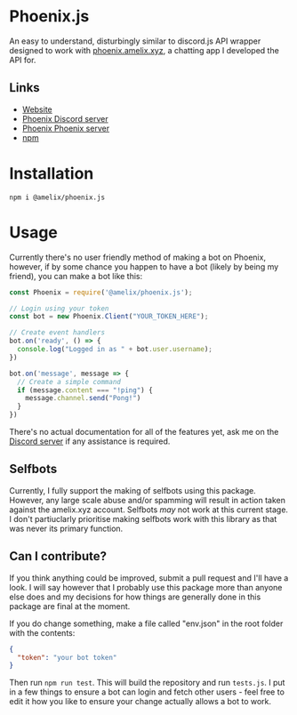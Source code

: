 # Phoenix.js
An easy to understand, disturbingly similar to discord.js API wrapper designed to work with [phoenix.amelix.xyz](https://phoenix.amelix.xyz), a chatting app I developed the API for.

## Links
- [Website](https://phoenix.amelix.xyz)
- [Phoenix Discord server](https://discord.gg/Px5bA8gfme)
- [Phoenix Phoenix server](https://phoenix.amelix.xyz/invite/apocalypse)
- [npm](https://www.npmjs.com/package/@amelix/phoenix.js)

# Installation
```
npm i @amelix/phoenix.js
```

# Usage
Currently there's no user friendly method of making a bot on Phoenix, however, if by some chance you happen to have a bot (likely by being my friend), you can make a bot like this:
```js
const Phoenix = require('@amelix/phoenix.js');

// Login using your token
const bot = new Phoenix.Client("YOUR_TOKEN_HERE");

// Create event handlers
bot.on('ready', () => {
  console.log("Logged in as " + bot.user.username);
})

bot.on('message', message => {
  // Create a simple command
  if (message.content === "!ping") {
    message.channel.send("Pong!")
  }
})
```
There's no actual documentation for all of the features yet, ask me on the [Discord server](https://discord.gg/Px5bA8gfme) if any assistance is required.

## Selfbots
Currently, I fully support the making of selfbots using this package. However, any large scale abuse and/or spamming will result in action taken against the amelix.xyz account.
Selfbots *may*  not work at this current stage. I don't partiuclarly prioritise making selfbots work with this library as that was never its primary function.

## Can I contribute?
If you think anything could be improved, submit a pull request and I'll have a look. I will say however that I probably use this package more than anyone else does and my decisions for how things are generally done in this package are final at the moment.

If you do change something, make a file called "env.json" in the root folder with the contents:
```json
{
  "token": "your bot token"
}
```
Then run `npm run test`.
This will build the repository and run `tests.js`. I put in a few things to ensure a bot can login and fetch other users - feel free to edit it how you like to ensure your change actually allows a bot to work.